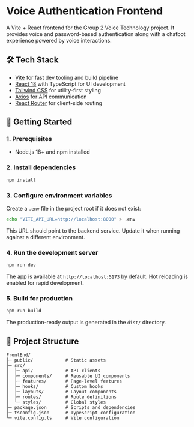 # Voice Authentication Frontend

A Vite + React frontend for the Group 2 Voice Technology project. It provides voice and password-based authentication along with a chatbot experience powered by voice interactions.

## 🛠 Tech Stack

- [Vite](https://vitejs.dev/) for fast dev tooling and build pipeline
- [React 18](https://react.dev/) with TypeScript for UI development
- [Tailwind CSS](https://tailwindcss.com/) for utility-first styling
- [Axios](https://axios-http.com/) for API communication
- [React Router](https://reactrouter.com/) for client-side routing

## 🚀 Getting Started

### 1. Prerequisites

- Node.js 18+ and npm installed

### 2. Install dependencies

```bash
npm install
```

### 3. Configure environment variables

Create a `.env` file in the project root if it does not exist:

```bash
echo "VITE_API_URL=http://localhost:8000" > .env
```

This URL should point to the backend service. Update it when running against a different environment.

### 4. Run the development server

```bash
npm run dev
```

The app is available at `http://localhost:5173` by default. Hot reloading is enabled for rapid development.

### 5. Build for production

```bash
npm run build
```

The production-ready output is generated in the `dist/` directory.

## 📂 Project Structure

```
FrontEnd/
├─ public/            # Static assets
├─ src/
│  ├─ api/            # API clients
│  ├─ components/     # Reusable UI components
│  ├─ features/       # Page-level features
│  ├─ hooks/          # Custom hooks
│  ├─ layouts/        # Layout components
│  ├─ routes/         # Route definitions
│  └─ styles/         # Global styles
├─ package.json       # Scripts and dependencies
├─ tsconfig.json      # TypeScript configuration
└─ vite.config.ts     # Vite configuration
```
